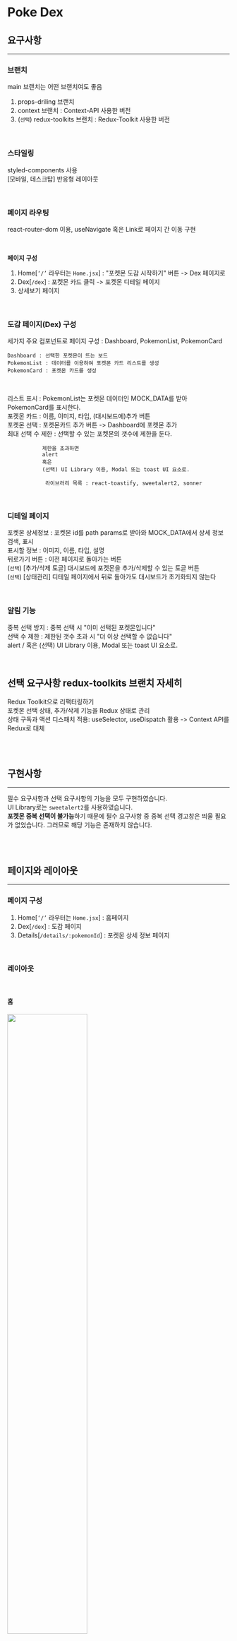# Poke Dex

## 요구사항
-------------------
### 브랜치

main 브랜치는 어떤 브랜치여도 좋음
<br>
1. props-driling 브랜치
2. context 브랜치 : Context-API 사용한 버전
3. (`선택`) redux-toolkits 브랜치 : Redux-Toolkit 사용한 버전

<br>

### 스타일링

styled-components 사용<br>
[모바일, 데스크탑] 반응형 레이아웃

<br>

### 페이지 라우팅

react-router-dom 이용, useNavigate 혹은 Link로 페이지 간 이동 구현

<br>

**페이지 구성**

1. Home[`‘/’` 라우터는 `Home.jsx`] : "포켓몬 도감 시작하기" 버튼 -> Dex 페이지로<br>
2. Dex[`/dex`] : 포켓몬 카드 클릭 -> 포켓몬 디테일 페이지<br>
3. 상세보기 페이지

<br>

### 도감 페이지(Dex) 구성

세가지 주요 컴포넌트로 페이지 구성 : Dashboard,  PokemonList, PokemonCard

```
Dashboard : 선택한 포켓몬이 뜨는 보드
PokemonList : 데이터를 이용하여 포켓몬 카드 리스트를 생성
PokemonCard : 포켓몬 카드를 생성
```
<br>

리스트 표시 : PokemonList는 포켓몬 데이터인 MOCK_DATA를 받아 PokemonCard를 표시한다.<br>
포켓몬 카드 : 이름, 이미지, 타입, (대시보드에)추가 버튼<br>
포켓몬 선택 : 포켓몬카드 추가 버튼 -> Dashboard에 포켓몬 추가<br>
최대 선택 수 제한 : 선택할 수 있는 포켓몬의 갯수에 제한을 둔다.<br>

```
		   제한을 초과하면 
		   alert
		   혹은 
		   (선택) UI Library 이용, Modal 또는 toast UI 요소로.

		    라이브러리 목록 : react-toastify, sweetalert2, sonner
```

<br>

### 디테일 페이지

포켓몬 상세정보 : 포켓몬 id를 path params로 받아와 MOCK_DATA에서 상세 정보 검색, 표시<br>
표시할 정보 : 이미지, 이름, 타입, 설명<br>
뒤로가기 버튼 : 이전 페이지로 돌아가는 버튼<br>
(`선택`) [추가/삭제 토글] 대시보드에 포켓몬을 추가/삭제할 수 있는 토글 버튼<br>
(`선택`) [상태관리] 디테일 페이지에서 뒤로 돌아가도 대시보드가 초기화되지 않는다

<br>

### 알림 기능

중복 선택 방지 : 중복 선택 시 "이미 선택된 포켓몬입니다"<br>
선택 수 제한 : 제한된 갯수 초과 시 "더 이상 선택할 수 없습니다"<br>
alert / 혹은 (선택) UI Library 이용, Modal 또는 toast UI 요소로.<br>

<br>

## 선택 요구사항 redux-toolkits 브랜치 자세히

Redux Toolkit으로 리팩터링하기<br>
포켓몬 선택 상태, 추가/삭제 기능을 Redux 상태로 관리<br>
상태 구독과 액션 디스패치 적용: useSelector, useDispatch 활용 -> Context API를 Redux로 대체

<br><br>

## 구현사항
----------
필수 요구사항과 선택 요구사항의 기능을 모두 구현하였습니다.<br>
UI Library로는 `sweetalert2`를 사용하였습니다.<br>
**포켓몬 중복 선택이 불가능**하기 때문에 필수 요구사항 중 중복 선택 경고창은 띄울 필요가 없었습니다. 그러므로 해당 기능은 존재하지 않습니다.

<br><br>

## 페이지와 레이아웃
----------

### 페이지 구성
1. Home[`‘/’` 라우터는 `Home.jsx`] : 홈페이지
2. Dex[`/dex`] : 도감 페이지
3. Details[`/details/:pokemonId`] : 포켓몬 상세 정보 페이지

<br>

### 레이아웃

<br>

#### 홈
<img src='https://github.com/user-attachments/assets/f1273ef3-fdab-476f-94c6-72c59cc219cd' width='60%'>

로고 이미지와 도감 페이지로 가는 버튼이 있습니다

<br>

#### 도감
<img src='https://github.com/user-attachments/assets/ae3305db-dd70-49bc-ad7f-979b697fa7c1' width='60%'>

선택한 포켓몬을 볼 수 있는 슬롯, 포켓몬 카드 리스트를 보여주는 보드가 있습니다.<br>
포켓몬 카드에 표시되는 정보 중 타입에는 배경색을 넣어 가시성과 가독성을 높였습니다.

<br>

#### 상세
<img src='https://github.com/user-attachments/assets/4b129d5e-3e7d-4c9f-a76e-2e75e6971e2d' width='60%'>

포켓몬의 상세정보를 볼 수 있습니다.<br>
돌아가기 버튼과 포켓몬을 슬롯에 추가하는 버튼이 있습니다.

<br><br>

### 그 외 기능

<br>

#### 저장한 포켓몬 기억하기
<img src='https://github.com/user-attachments/assets/fa707e22-a110-4d75-8591-86b3b21c73f8' width='60%'>
<br>
도감 페이지와 상세 페이지를 오갈 때 저장해둔 포켓몬이 사라지지 않습니다.

<br><br>

#### 반응형 레이아웃
모든 페이지에 반응형 레이아웃이 적용되어 있습니다.

<br>

**홈**

<img src='https://github.com/user-attachments/assets/57652e60-6dd7-408d-96e3-2df7b02ca154' width='60%'>

<br><br>

**도감**

<img src='https://github.com/user-attachments/assets/82768765-0b0d-4f8d-8265-52f7f1092558' width='60%'>

<br><br>

**상세**

<img src='https://github.com/user-attachments/assets/a26ef45c-3e0f-4ab9-ad5f-84d71be5db00' width='60%'>

